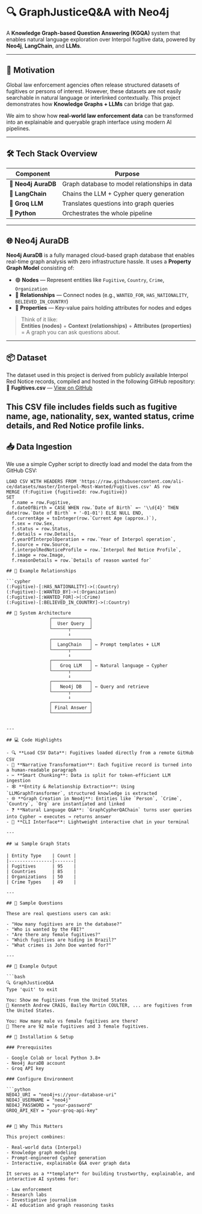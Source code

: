 # 🔍 GraphJusticeQ&A with Neo4j

A **Knowledge Graph-based Question Answering (KGQA)** system that enables natural language exploration over Interpol fugitive data, powered by **Neo4j**, **LangChain**, and **LLMs**.

---

## 🚧 Motivation

Global law enforcement agencies often release structured datasets of fugitives or persons of interest. However, these datasets are not easily searchable in natural language or interlinked contextually. This project demonstrates how **Knowledge Graphs + LLMs** can bridge that gap.

We aim to show how **real-world law enforcement data** can be transformed into an explainable and queryable graph interface using modern AI pipelines.

---

## 🛠️ Tech Stack Overview

| Component         | Purpose                                            |
|------------------|----------------------------------------------------|
| 🧠 **Neo4j AuraDB**     | Graph database to model relationships in data   |
| 🔗 **LangChain**        | Chains the LLM + Cypher query generation        |
| 🤖 **Groq LLM**         | Translates questions into graph queries         |
| 🐍 **Python**           | Orchestrates the whole pipeline                 |

---

## 🌐 Neo4j AuraDB

**Neo4j AuraDB** is a fully managed cloud-based graph database that enables real-time graph analysis with zero infrastructure hassle. It uses a **Property Graph Model** consisting of:

- 🟢 **Nodes** — Represent entities like `Fugitive`, `Country`, `Crime`, `Organization`
- 🔗 **Relationships** — Connect nodes (e.g., `WANTED_FOR`, `HAS_NATIONALITY`, `BELIEVED_IN_COUNTRY`)
- 🧩 **Properties** — Key-value pairs holding attributes for nodes and edges

> Think of it like:  
> **Entities (nodes)** + **Context (relationships)** + **Attributes (properties)** = A graph you can ask questions about.

---

## 📦 Dataset
The dataset used in this project is derived from publicly available Interpol Red Notice records, compiled and hosted in the following GitHub repository:  
📂 **Fugitives.csv** — [View on GitHub](https://github.com/ali-ce/datasets/blob/master/Interpol-Most-Wanted/Fugitives.csv)

This CSV file includes fields such as fugitive name, age, nationality, sex, wanted status, crime details, and Red Notice profile links.
---

## 📥 Data Ingestion

We use a simple Cypher script to directly load and model the data from the GitHub CSV:

```cypher
LOAD CSV WITH HEADERS FROM 'https://raw.githubusercontent.com/ali-ce/datasets/master/Interpol-Most-Wanted/Fugitives.csv' AS row
MERGE (f:Fugitive {fugitiveId: row.Fugitive})
SET
  f.name = row.Fugitive,
  f.dateOfBirth = CASE WHEN row.`Date of Birth` =~ '\\d{4}' THEN date(row.`Date of Birth` + '-01-01') ELSE NULL END,
  f.currentAge = toInteger(row.`Current Age (approx.)`),
  f.sex = row.Sex,
  f.status = row.Status,
  f.details = row.Details,
  f.yearOfInterpolOperation = row.`Year of Interpol operation`,
  f.source = row.Source,
  f.interpolRedNoticeProfile = row.`Interpol Red Notice Profile`,
  f.image = row.Image,
  f.reasonDetails = row.`Details of reason wanted for`

## 🔗 Example Relationships

```cypher
(:Fugitive)-[:HAS_NATIONALITY]->(:Country)
(:Fugitive)-[:WANTED_BY]->(:Organization)
(:Fugitive)-[:WANTED_FOR]->(:Crime)
(:Fugitive)-[:BELIEVED_IN_COUNTRY]->(:Country)

## 🧠 System Architecture
                ┌──────────────┐
                │  User Query  │
                └──────┬───────┘
                       ↓
                ┌──────────────┐
                │  LangChain   │ ← Prompt templates + LLM
                └──────┬───────┘
                       ↓
                ┌──────────────┐
                │   Groq LLM   │ ← Natural language → Cypher
                └──────┬───────┘
                       ↓
                ┌──────────────┐
                │   Neo4j DB   │ ← Query and retrieve
                └──────┬───────┘
                       ↓
                ┌──────────────┐
                │ Final Answer │
                └──────────────┘


---

## 💻 Code Highlights

- 🔍 **Load CSV Data**: Fugitives loaded directly from a remote GitHub CSV  
- 📜 **Narrative Transformation**: Each fugitive record is turned into a human-readable paragraph  
- ✂️ **Smart Chunking**: Data is split for token-efficient LLM ingestion  
- 🕸️ **Entity & Relationship Extraction**: Using `LLMGraphTransformer`, structured knowledge is extracted  
- 🌐 **Graph Creation in Neo4j**: Entities like `Person`, `Crime`, `Country`, `Org` are instantiated and linked  
- ❓ **Natural Language Q&A**: `GraphCypherQAChain` turns user queries into Cypher → executes → returns answer  
- 🧠 **CLI Interface**: Lightweight interactive chat in your terminal  

---

## 📊 Sample Graph Stats

| Entity Type    | Count |
|----------------|-------|
| Fugitives      | 95    |
| Countries      | 85    |
| Organizations  | 50    |
| Crime Types    | 49    |

---

## 💬 Sample Questions

These are real questions users can ask:

- "How many fugitives are in the database?"
- "Who is wanted by the FBI?"
- "Are there any female fugitives?"
- "Which fugitives are hiding in Brazil?"
- "What crimes is John Doe wanted for?"

---

## 🧪 Example Output

```bash
🔍 GraphJusticeQ&A
Type 'quit' to exit

You: Show me fugitives from the United States
🤖 Kenneth Andrew CRAIG, Bailey Martin COULTER, ... are fugitives from the United States.

You: How many male vs female fugitives are there?
🤖 There are 92 male fugitives and 3 female fugitives.

## 🔧 Installation & Setup

### Prerequisites

- Google Colab or local Python 3.8+
- Neo4j AuraDB account
- Groq API key

### Configure Environment

```python
NEO4J_URI = "neo4j+s://your-database-uri"
NEO4J_USERNAME = "neo4j"
NEO4J_PASSWORD = "your-password"
GROQ_API_KEY = "your-groq-api-key"


## 🧠 Why This Matters

This project combines:

- Real-world data (Interpol)
- Knowledge graph modeling
- Prompt-engineered Cypher generation
- Interactive, explainable Q&A over graph data

It serves as a **template** for building trustworthy, explainable, and interactive AI systems for:

- Law enforcement  
- Research labs  
- Investigative journalism  
- AI education and graph reasoning tasks

